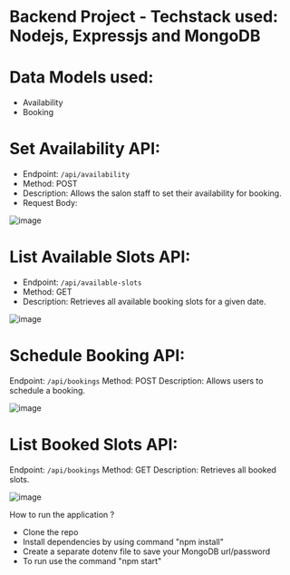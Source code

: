 # Backend Project - Techstack used: Nodejs, Expressjs and MongoDB

# Data Models used:
- Availability
- Booking

# Set Availability API:
- Endpoint: `/api/availability`
- Method: POST
- Description: Allows the salon staff to set their availability for booking.
- Request Body:

![image](https://github.com/Moumita2002/Book/assets/102172188/34c06578-285c-4675-907e-d0450b3cc5e1)

# List Available Slots API:
- Endpoint: `/api/available-slots`
- Method: GET
- Description: Retrieves all available booking slots for a given date.


![image](https://github.com/Moumita2002/Book/assets/102172188/96633753-ba4f-4f6f-972c-61bef56c2709)

# Schedule Booking API:
Endpoint: `/api/bookings`
Method: POST
Description: Allows users to schedule a booking. 

![image](https://github.com/Moumita2002/Book/assets/102172188/c7485061-0093-47a7-9ca7-ac2466fc7763)

# List Booked Slots API:
Endpoint: `/api/bookings`
Method: GET
Description: Retrieves all booked slots.

![image](https://github.com/Moumita2002/Book/assets/102172188/68ac7b85-3be3-4c1d-befa-4229ef4d13b4)


How to run the application ?
- Clone the repo
- Install dependencies  by using command "npm install"
- Create a separate dotenv file to save your MongoDB url/password
- To run use the command "npm start"
